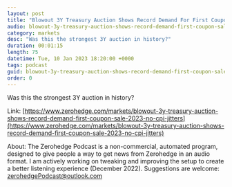 ```yaml
---
layout: post
title: "Blowout 3Y Treasury Auction Shows Record Demand For First Coupon Sale Of 2023, No CPI Jitters"
audio: blowout-3y-treasury-auction-shows-record-demand-first-coupon-sale-2023-no-cpi-jitters-0
category: markets
desc: "Was this the strongest 3Y auction in history?"
duration: 00:01:15
length: 75
datetime: Tue, 10 Jan 2023 18:20:00 +0000
tags: podcast
guid: blowout-3y-treasury-auction-shows-record-demand-first-coupon-sale-2023-no-cpi-jitters-0
order: 0
---
```

Was this the strongest 3Y auction in history?

Link: [https://www.zerohedge.com/markets/blowout-3y-treasury-auction-shows-record-demand-first-coupon-sale-2023-no-cpi-jitters](https://www.zerohedge.com/markets/blowout-3y-treasury-auction-shows-record-demand-first-coupon-sale-2023-no-cpi-jitters)

About: The Zerohedge Podcast is a non-commercial, automated program, designed to give people a way to get news from Zerohedge in an audio format.  I am actively working on tweaking and improving the setup to create a better listening experience (December 2022).  Suggestions are welcome: [zerohedgePodcast@outlook.com](mailto:zerohedgePodcast@outlook.com)